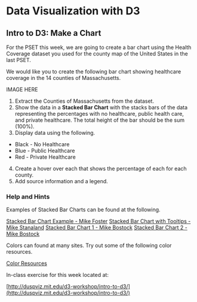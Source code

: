 # Data Visualization with D3
## Intro to D3: Make a Chart

For the PSET this week, we are going to create a bar chart using the Health Coverage dataset you used for the county map of the United States in the last PSET.

We would like you to create the following bar chart showing healthcare coverage in the 14 counties of Massachusetts.

IMAGE HERE

1. Extract the Counties of Massachusetts from the dataset.
2. Show the data in a **Stacked Bar Chart** with the stacks bars of the data representing the percentages with no healthcare, public health care, and private healthcare. The total height of the bar should be the sum (100%).
3. Display data using the following.

* Black - No Healthcare
* Blue - Public Healthcare
* Red - Private Healthcare

4. Create a hover over each that shows the percentage of each for each county.
5. Add source information and a legend.

### Help and Hints

Examples of Stacked Bar Charts can be found at the following.

[Stacked Bar Chart Example - Mike Foster](http://duspviz.mit.edu/d3-workshop/examples/session1/d3_chart12_example.html/)
[Stacked Bar Chart with Tooltips - Mike Stanaland](http://bl.ocks.org/mstanaland/6100713)
[Stacked Bar Chart 1 - Mike Bostock](https://bl.ocks.org/mbostock/1134768)
[Stacked Bar Chart 2 - Mike Bostock](https://bl.ocks.org/mbostock/3886208)

Colors can found at many sites. Try out some of the following color resources.

[Color Resources](http://duspviz.mit.edu/resources/)


In-class exercise for this week located at:

[http://duspviz.mit.edu/d3-workshop/intro-to-d3/](http://duspviz.mit.edu/d3-workshop/intro-to-d3/)

